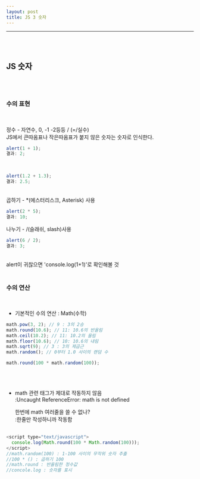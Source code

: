 ```yaml
---
layout: post
title: JS 3 숫자
---
```


---

<br><br>

## JS 숫자

<br><br>

### 수의 표현

<br>

정수 - 자연수, 0, -1 -2등등 / (=/실수)<br>
JS에서 큰따옴표나 작은따옴표가 붙지 않은 숫자는 숫자로 인식한다.

```javascript
alert(1 + 1);
결과: 2;
```

<br>

```javascript
alert(1.2 + 1.3);
결과: 2.5;
```

<br>
곱하기 - *(에스터리스크, Asterisk) 사용

```javascript
alert(2 * 5);
결과: 10;
```

나누기 - /(슬래쉬, slash)사용

```javascript
alert(6 / 2);
결과: 3;
```

<br>
alert이 귀찮으면 'console.log(1+1)'로 확인해볼 것
<br><br>

### 수의 연산

<br>

- 기본적인 수의 연산 : Math(수학)

```javascript
math.pow(3, 2); // 9 : 3의 2승
math.round(10.6); // 11: 10.6의 반올림
math.ceil(10.2); // 11: 10.2의 올림
math.floor(10.6); // 10: 10.6의 내림
math.sqrt(9); // 3 : 3의 제곱근
math.random(); // 0부터 1.0 사이의 랜덤 수

math.round(100 * math.random(100));
```

<br><br>

- math 관련 태그가 제대로 작동하지 않음<br>
  :Uncaught ReferenceError: math is not defined<br>

  한번에 math 여러줄을 쓸 수 없나? <br>
  :한줄만 작성하니까 작동함
  <br><br>

```javascript
<script type="text/javascript">
  console.log(Math.round(100 * Math.random(100)));
</script>
//math.random(100) : 1-100 사이의 무작위 숫자 추출
//100 * () : 곱하기 100
//math.round : 반올림한 정수값
//concole.log : 숫자를 표시
```
